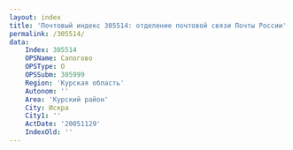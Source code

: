 ```yaml
---
layout: index
title: 'Почтовый индекс 305514: отделение почтовой связи Почты России'
permalink: /305514/
data:
    Index: 305514
    OPSName: Сапогово
    OPSType: О
    OPSSubm: 305999
    Region: 'Курская область'
    Autonom: ''
    Area: 'Курский район'
    City: Искра
    City1: ''
    ActDate: '20051129'
    IndexOld: ''
---
```

